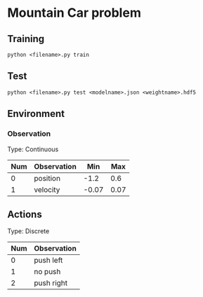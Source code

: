 # Mountain Car problem

## Training
```
python <filename>.py train
```

## Test
```
python <filename>.py test <modelname>.json <weightname>.hdf5
```

## Environment
### Observation
Type: Continuous

Num | Observation  | Min  | Max
----|--------------|------|----
0   | position     | -1.2 | 0.6
1   | velocity     | -0.07| 0.07

## Actions
Type: Discrete

Num | Observation 
----|-------------
0   | push left 
1   | no push
2   | push right

